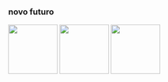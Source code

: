 ### novo futuro
 <img src="https://cdn.jsdelivr.net/gh/devicons/devicon/icons/css3/css3-original-wordmark.svg" height="100"/> <img src="https://cdn.jsdelivr.net/gh/devicons/devicon/icons/html5/html5-original-wordmark.svg" height="100"/> <img src="https://cdn.jsdelivr.net/gh/devicons/devicon/icons/apple/apple-original.svg" height="100"/>
                    
